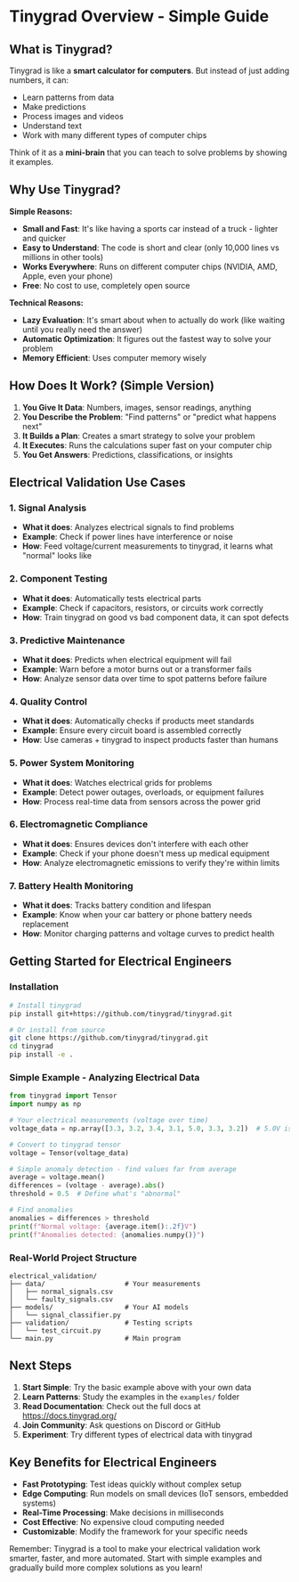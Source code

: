 # Tinygrad Overview - Simple Guide

## What is Tinygrad?

Tinygrad is like a **smart calculator for computers**. But instead of just adding numbers, it can:
- Learn patterns from data
- Make predictions
- Process images and videos
- Understand text
- Work with many different types of computer chips

Think of it as a **mini-brain** that you can teach to solve problems by showing it examples.

## Why Use Tinygrad?

**Simple Reasons:**
- **Small and Fast**: It's like having a sports car instead of a truck - lighter and quicker
- **Easy to Understand**: The code is short and clear (only 10,000 lines vs millions in other tools)
- **Works Everywhere**: Runs on different computer chips (NVIDIA, AMD, Apple, even your phone)
- **Free**: No cost to use, completely open source

**Technical Reasons:**
- **Lazy Evaluation**: It's smart about when to actually do work (like waiting until you really need the answer)
- **Automatic Optimization**: It figures out the fastest way to solve your problem
- **Memory Efficient**: Uses computer memory wisely

## How Does It Work? (Simple Version)

1. **You Give It Data**: Numbers, images, sensor readings, anything
2. **You Describe the Problem**: "Find patterns" or "predict what happens next"
3. **It Builds a Plan**: Creates a smart strategy to solve your problem
4. **It Executes**: Runs the calculations super fast on your computer chip
5. **You Get Answers**: Predictions, classifications, or insights

## Electrical Validation Use Cases

### 1. **Signal Analysis**
- **What it does**: Analyzes electrical signals to find problems
- **Example**: Check if power lines have interference or noise
- **How**: Feed voltage/current measurements to tinygrad, it learns what "normal" looks like

### 2. **Component Testing**
- **What it does**: Automatically tests electrical parts
- **Example**: Check if capacitors, resistors, or circuits work correctly
- **How**: Train tinygrad on good vs bad component data, it can spot defects

### 3. **Predictive Maintenance**
- **What it does**: Predicts when electrical equipment will fail
- **Example**: Warn before a motor burns out or a transformer fails
- **How**: Analyze sensor data over time to spot patterns before failure

### 4. **Quality Control**
- **What it does**: Automatically checks if products meet standards
- **Example**: Ensure every circuit board is assembled correctly
- **How**: Use cameras + tinygrad to inspect products faster than humans

### 5. **Power System Monitoring**
- **What it does**: Watches electrical grids for problems
- **Example**: Detect power outages, overloads, or equipment failures
- **How**: Process real-time data from sensors across the power grid

### 6. **Electromagnetic Compliance**
- **What it does**: Ensures devices don't interfere with each other
- **Example**: Check if your phone doesn't mess up medical equipment
- **How**: Analyze electromagnetic emissions to verify they're within limits

### 7. **Battery Health Monitoring**
- **What it does**: Tracks battery condition and lifespan
- **Example**: Know when your car battery or phone battery needs replacement
- **How**: Monitor charging patterns and voltage curves to predict health

## Getting Started for Electrical Engineers

### Installation
```bash
# Install tinygrad
pip install git+https://github.com/tinygrad/tinygrad.git

# Or install from source
git clone https://github.com/tinygrad/tinygrad.git
cd tinygrad
pip install -e .
```

### Simple Example - Analyzing Electrical Data
```python
from tinygrad import Tensor
import numpy as np

# Your electrical measurements (voltage over time)
voltage_data = np.array([3.3, 3.2, 3.4, 3.1, 5.0, 3.3, 3.2])  # 5.0V is abnormal

# Convert to tinygrad tensor
voltage = Tensor(voltage_data)

# Simple anomaly detection - find values far from average
average = voltage.mean()
differences = (voltage - average).abs()
threshold = 0.5  # Define what's "abnormal"

# Find anomalies
anomalies = differences > threshold
print(f"Normal voltage: {average.item():.2f}V")
print(f"Anomalies detected: {anomalies.numpy()}")
```

### Real-World Project Structure
```
electrical_validation/
├── data/                    # Your measurements
│   ├── normal_signals.csv
│   └── faulty_signals.csv
├── models/                  # Your AI models
│   └── signal_classifier.py
├── validation/              # Testing scripts
│   └── test_circuit.py
└── main.py                  # Main program
```

## Next Steps

1. **Start Simple**: Try the basic example above with your own data
2. **Learn Patterns**: Study the examples in the `examples/` folder
3. **Read Documentation**: Check out the full docs at https://docs.tinygrad.org/
4. **Join Community**: Ask questions on Discord or GitHub
5. **Experiment**: Try different types of electrical data with tinygrad

## Key Benefits for Electrical Engineers

- **Fast Prototyping**: Test ideas quickly without complex setup
- **Edge Computing**: Run models on small devices (IoT sensors, embedded systems)
- **Real-Time Processing**: Make decisions in milliseconds
- **Cost Effective**: No expensive cloud computing needed
- **Customizable**: Modify the framework for your specific needs

Remember: Tinygrad is a tool to make your electrical validation work smarter, faster, and more automated. Start with simple examples and gradually build more complex solutions as you learn!